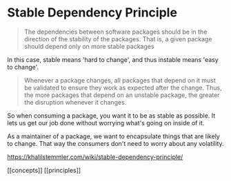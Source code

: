 # Stable Dependency Principle

>The dependencies between software packages should be in the direction of the stability of the packages. That is, a given package should depend only on more stable packages

In this case, stable means 'hard to change', and thus instable means 'easy to change'.

>Whenever a package changes, all packages that depend on it must be validated to ensure they work as expected after the change. Thus, the more packages that depend on an unstable package, the greater the disruption whenever it changes.

So when consuming a package, you want it to be as stable as possible. It lets us get our job done without worrying what's going on inside of it.

As a maintainer of a package, we want to encapsulate things that are likely to change. That way the consumers don't need to worry about any volatility.

https://khalilstemmler.com/wiki/stable-dependency-principle/

[[concepts]]
[[principles]]